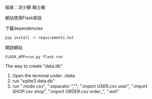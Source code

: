 組員：凃少麒 賴士維

網站使用Flask架設

下載dependencies
```
pip install -r requirements.txt
```
開啟網站
```
FLASK_APP=run.py flask run
```

The way to create "data.db"
1. Open the terminal under ./data
2. run "sqlite3 data.db"
3. run ".mode csv", ".separator ","", ".import USER.csv user", ".import SHOP.csv shop", ".import ORDER.csv order_", ".exit"
